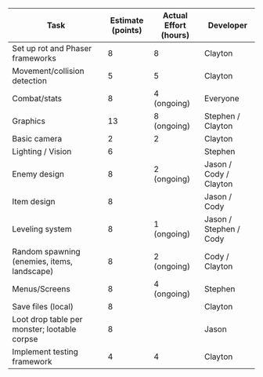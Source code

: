 | Task                                         | Estimate (points) | Actual Effort (hours) | Developer              |
| ---                                          | ---               | ---                   | ---                    |
| Set up rot and Phaser frameworks             | 8                 | 8                     | Clayton                |
| Movement/collision detection                 | 5                 | 5                     | Clayton                |
| Combat/stats                                 | 8                 | 4 (ongoing)           | Everyone               |
| Graphics                                     | 13                | 8 (ongoing)           | Stephen / Clayton      |
| Basic camera                                 | 2                 | 2                     | Clayton                |
| Lighting / Vision                            | 6                 |                       | Stephen                |
| Enemy design                                 | 8                 | 2 (ongoing)           | Jason / Cody / Clayton |
| Item design                                  | 8                 |                       | Jason / Cody           |
| Leveling system                              | 8                 | 1 (ongoing)           | Jason / Stephen / Cody |
| Random spawning (enemies, items, landscape)  | 8                 | 2 (ongoing)           | Cody / Clayton         |
| Menus/Screens                                | 8                 | 4 (ongoing)           | Stephen                |
| Save files (local)                           | 8                 |                       | Clayton                |
| Loot drop table per monster; lootable corpse | 8                 |                       | Jason                  |
| Implement testing framework                  | 4                 | 4                     | Clayton                |
